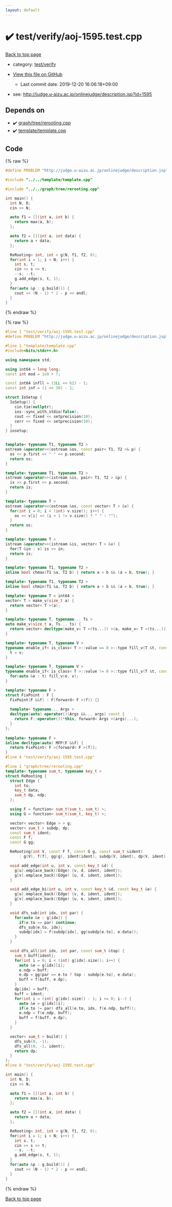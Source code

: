 ```yaml
---
layout: default
---
```


<!-- mathjax config similar to math.stackexchange -->
<script type="text/javascript" async
  src="https://cdnjs.cloudflare.com/ajax/libs/mathjax/2.7.5/MathJax.js?config=TeX-MML-AM_CHTML">
</script>
<script type="text/x-mathjax-config">
  MathJax.Hub.Config({
    TeX: { equationNumbers: { autoNumber: "AMS" }},
    tex2jax: {
      inlineMath: [ ['$','$'] ],
      processEscapes: true
    },
    "HTML-CSS": { matchFontHeight: false },
    displayAlign: "left",
    displayIndent: "2em"
  });
</script>

<script type="text/javascript" src="https://cdnjs.cloudflare.com/ajax/libs/jquery/3.4.1/jquery.min.js"></script>
<script src="https://cdn.jsdelivr.net/npm/jquery-balloon-js@1.1.2/jquery.balloon.min.js" integrity="sha256-ZEYs9VrgAeNuPvs15E39OsyOJaIkXEEt10fzxJ20+2I=" crossorigin="anonymous"></script>
<script type="text/javascript" src="../../../assets/js/copy-button.js"></script>
<link rel="stylesheet" href="../../../assets/css/copy-button.css" />


# :heavy_check_mark: test/verify/aoj-1595.test.cpp

<a href="../../../index.html">Back to top page</a>

* category: <a href="../../../index.html#5a4423c79a88aeb6104a40a645f9430c">test/verify</a>
* <a href="{{ site.github.repository_url }}/blob/master/test/verify/aoj-1595.test.cpp">View this file on GitHub</a>
    - Last commit date: 2019-12-20 16:06:18+09:00


* see: <a href="http://judge.u-aizu.ac.jp/onlinejudge/description.jsp?id=1595">http://judge.u-aizu.ac.jp/onlinejudge/description.jsp?id=1595</a>


## Depends on

* :heavy_check_mark: <a href="../../../library/graph/tree/rerooting.cpp.html">graph/tree/rerooting.cpp</a>
* :heavy_check_mark: <a href="../../../library/template/template.cpp.html">template/template.cpp</a>


## Code

<a id="unbundled"></a>
{% raw %}
```cpp
#define PROBLEM "http://judge.u-aizu.ac.jp/onlinejudge/description.jsp?id=1595"

#include "../../template/template.cpp"

#include "../../graph/tree/rerooting.cpp"

int main() {
  int N, D;
  cin >> N;

  auto f1 = [](int a, int b) {
    return max(a, b);
  };

  auto f2 = [](int a, int data) {
    return a + data;
  };

  ReRooting< int, int > g(N, f1, f2, 0);
  for(int i = 1; i < N; i++) {
    int s, t;
    cin >> s >> t;
    --s, --t;
    g.add_edge(s, t, 1);
  }
  for(auto &p : g.build()) {
    cout << (N - 1) * 2 - p << endl;
  }
}

```
{% endraw %}

<a id="bundled"></a>
{% raw %}
```cpp
#line 1 "test/verify/aoj-1595.test.cpp"
#define PROBLEM "http://judge.u-aizu.ac.jp/onlinejudge/description.jsp?id=1595"

#line 1 "template/template.cpp"
#include<bits/stdc++.h>

using namespace std;

using int64 = long long;
const int mod = 1e9 + 7;

const int64 infll = (1LL << 62) - 1;
const int inf = (1 << 30) - 1;

struct IoSetup {
  IoSetup() {
    cin.tie(nullptr);
    ios::sync_with_stdio(false);
    cout << fixed << setprecision(10);
    cerr << fixed << setprecision(10);
  }
} iosetup;


template< typename T1, typename T2 >
ostream &operator<<(ostream &os, const pair< T1, T2 >& p) {
  os << p.first << " " << p.second;
  return os;
}

template< typename T1, typename T2 >
istream &operator>>(istream &is, pair< T1, T2 > &p) {
  is >> p.first >> p.second;
  return is;
}

template< typename T >
ostream &operator<<(ostream &os, const vector< T > &v) {
  for(int i = 0; i < (int) v.size(); i++) {
    os << v[i] << (i + 1 != v.size() ? " " : "");
  }
  return os;
}

template< typename T >
istream &operator>>(istream &is, vector< T > &v) {
  for(T &in : v) is >> in;
  return is;
}

template< typename T1, typename T2 >
inline bool chmax(T1 &a, T2 b) { return a < b && (a = b, true); }

template< typename T1, typename T2 >
inline bool chmin(T1 &a, T2 b) { return a > b && (a = b, true); }

template< typename T = int64 >
vector< T > make_v(size_t a) {
  return vector< T >(a);
}

template< typename T, typename... Ts >
auto make_v(size_t a, Ts... ts) {
  return vector< decltype(make_v< T >(ts...)) >(a, make_v< T >(ts...));
}

template< typename T, typename V >
typename enable_if< is_class< T >::value == 0 >::type fill_v(T &t, const V &v) {
  t = v;
}

template< typename T, typename V >
typename enable_if< is_class< T >::value != 0 >::type fill_v(T &t, const V &v) {
  for(auto &e : t) fill_v(e, v);
}

template< typename F >
struct FixPoint : F {
  FixPoint(F &&f) : F(forward< F >(f)) {}
 
  template< typename... Args >
  decltype(auto) operator()(Args &&... args) const {
    return F::operator()(*this, forward< Args >(args)...);
  }
};
 
template< typename F >
inline decltype(auto) MFP(F &&f) {
  return FixPoint< F >{forward< F >(f)};
}
#line 4 "test/verify/aoj-1595.test.cpp"

#line 1 "graph/tree/rerooting.cpp"
template< typename sum_t, typename key_t >
struct ReRooting {
  struct Edge {
    int to;
    key_t data;
    sum_t dp, ndp;
  };

  using F = function< sum_t(sum_t, sum_t) >;
  using G = function< sum_t(sum_t, key_t) >;

  vector< vector< Edge > > g;
  vector< sum_t > subdp, dp;
  const sum_t ident;
  const F f;
  const G gg;

  ReRooting(int V, const F f, const G g, const sum_t &ident)
      : g(V), f(f), gg(g), ident(ident), subdp(V, ident), dp(V, ident) {}

  void add_edge(int u, int v, const key_t &d) {
    g[u].emplace_back((Edge) {v, d, ident, ident});
    g[v].emplace_back((Edge) {u, d, ident, ident});
  }

  void add_edge_bi(int u, int v, const key_t &d, const key_t &e) {
    g[u].emplace_back((Edge) {v, d, ident, ident});
    g[v].emplace_back((Edge) {u, e, ident, ident});
  }

  void dfs_sub(int idx, int par) {
    for(auto &e : g[idx]) {
      if(e.to == par) continue;
      dfs_sub(e.to, idx);
      subdp[idx] = f(subdp[idx], gg(subdp[e.to], e.data));
    }
  }

  void dfs_all(int idx, int par, const sum_t &top) {
    sum_t buff{ident};
    for(int i = 0; i < (int) g[idx].size(); i++) {
      auto &e = g[idx][i];
      e.ndp = buff;
      e.dp = gg(par == e.to ? top : subdp[e.to], e.data);
      buff = f(buff, e.dp);
    }
    dp[idx] = buff;
    buff = ident;
    for(int i = (int) g[idx].size() - 1; i >= 0; i--) {
      auto &e = g[idx][i];
      if(e.to != par) dfs_all(e.to, idx, f(e.ndp, buff));
      e.ndp = f(e.ndp, buff);
      buff = f(buff, e.dp);
    }
  }

  vector< sum_t > build() {
    dfs_sub(0, -1);
    dfs_all(0, -1, ident);
    return dp;
  }
};
#line 6 "test/verify/aoj-1595.test.cpp"

int main() {
  int N, D;
  cin >> N;

  auto f1 = [](int a, int b) {
    return max(a, b);
  };

  auto f2 = [](int a, int data) {
    return a + data;
  };

  ReRooting< int, int > g(N, f1, f2, 0);
  for(int i = 1; i < N; i++) {
    int s, t;
    cin >> s >> t;
    --s, --t;
    g.add_edge(s, t, 1);
  }
  for(auto &p : g.build()) {
    cout << (N - 1) * 2 - p << endl;
  }
}

```
{% endraw %}

<a href="../../../index.html">Back to top page</a>

